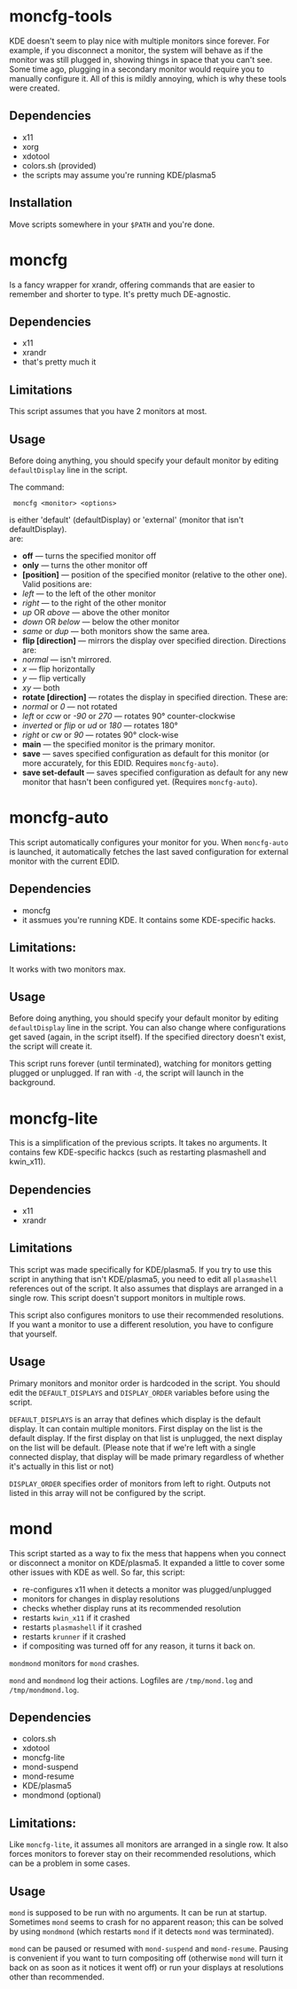 # moncfg-tools

KDE doesn't seem to play nice with multiple monitors since forever. For example, if you disconnect a monitor, the system will behave as if the monitor was still plugged in, showing things in space that you can't see. Some time ago, plugging in a secondary monitor would require you to manually configure it. All of this is mildly annoying, which is why these tools were created.

## Dependencies

* x11
* xorg
* xdotool
* colors.sh (provided)
* the scripts may assume you're running KDE/plasma5

## Installation

Move scripts somewhere in your `$PATH` and you're done.

# moncfg

Is a fancy wrapper for xrandr, offering commands that are easier to remember and shorter to type. It's pretty much DE-agnostic.

## Dependencies

* x11
* xrandr
* that's pretty much it

## Limitations

This script assumes that you have 2 monitors at most. 

## Usage

Before doing anything, you should specify your default monitor by editing `defaultDisplay` line in the script.

The command:

     moncfg <monitor> <options>

<monitor> is either 'default' (defaultDisplay) or 'external' (monitor that isn't defaultDisplay).  
<options> are:

* **off** — turns the specified monitor off
* **only** — turns the other monitor off
* **[position]** — position of the specified monitor (relative to the other one). Valid positions are:
 * *left* — to the left of the other monitor
 * *right* — to the right of the other monitor
 * *up* OR *above* — above the other monitor
 * *down* OR *below* — below the other monitor
 * *same* or *dup* — both monitors show the same area.
* **flip [direction]** — mirrors the display over specified direction. Directions are:
 * *normal* — isn't mirrored.
 * *x* — flip horizontally
 * *y* — flip vertically
 * *xy* — both
* **rotate [direction]** — rotates the display in specified direction. These are:
 * *normal* or *0* — not rotated
 * *left* or *ccw* or *-90* or *270* — rotates 90° counter-clockwise
 * *inverted* or *flip* or *ud* or *180* — rotates 180°
 * *right* or *cw* or *90* — rotates 90° clock-wise
* **main** — the specified monitor is the primary monitor.
* **save** — saves specified configuration as default for this monitor (or more accurately, for this EDID. Requires `moncfg-auto`).
* **save set-default** — saves specified configuration as default for any new monitor that hasn't been configured yet. (Requires `moncfg-auto`).

# moncfg-auto

This script automatically configures your monitor for you. When `moncfg-auto` is launched, it automatically fetches the last saved configuration for external monitor with the current EDID. 

## Dependencies

* moncfg
* it assmues you're running KDE. It contains some KDE-specific hacks.

## Limitations:

It works with two monitors max.

## Usage

Before doing anything, you should specify your default monitor by editing `defaultDisplay` line in the script. You can also change where configurations get saved (again, in the script itself). If the specified directory doesn't exist, the script will create it.

This script runs forever (until terminated), watching for monitors getting plugged or unplugged. If ran with `-d`, the script will launch in the background.

# moncfg-lite

This is a simplification of the previous scripts. It takes no arguments. It contains few KDE-specific hackcs (such as restarting plasmashell and kwin_x11).

## Dependencies

* x11
* xrandr

## Limitations

This script was made specifically for KDE/plasma5. If you try to use this script in anything that isn't KDE/plasma5, you need to edit all `plasmashell` references out of the script. It also assumes that displays are arranged in a single row. This script doesn't support monitors in multiple rows.

This script also configures monitors to use their recommended resolutions. If you want a monitor to use a different resolution, you have to configure that yourself.

## Usage

Primary monitors and monitor order is hardcoded in the script. You should edit the `DEFAULT_DISPLAYS` and `DISPLAY_ORDER` variables before using the script.

`DEFAULT_DISPLAYS` is an array that defines which display is the default display. It can contain multiple monitors. First display on the list is the default display. If the first display on that list is unplugged, the next display on the list will be default. (Please note that if we're left with a single connected display, that display will be made primary regardless of whether it's actually in this list or not)

`DISPLAY_ORDER` specifies order of monitors from left to right. Outputs not listed in this array will not be configured by the script.

# mond

This script started as a way to fix the mess that happens when you connect or disconnect a monitor on KDE/plasma5. It expanded a little to cover some other issues with KDE as well. So far, this script:

* re-configures x11 when it detects a monitor was plugged/unplugged
* monitors for changes in display resolutions
* checks whether display runs at its recommended resolution
* restarts `kwin_x11` if it crashed
* restarts `plasmashell` if it crashed
* restarts `krunner` if it crashed
* if compositing was turned off for any reason, it turns it back on. 

`mondmond` monitors for `mond` crashes.

`mond` and `mondmond` log their actions. Logfiles are `/tmp/mond.log` and `/tmp/mondmond.log`. 

## Dependencies

* colors.sh
* xdotool
* moncfg-lite
* mond-suspend
* mond-resume
* KDE/plasma5
* mondmond (optional)

## Limitations:

Like `moncfg-lite`, it assumes all monitors are arranged in a single row. It also forces monitors to forever stay on their recommended resolutions, which can be a problem in some cases.

## Usage

`mond` is supposed to be run with no arguments. It can be run at startup. Sometimes `mond` seems to crash for no apparent reason; this can be solved by using `mondmond` (which restarts `mond` if it detects `mond` was terminated). 

`mond` can be paused or resumed with `mond-suspend` and `mond-resume`. Pausing is convenient if you want to turn compositing off (otherwise `mond` will turn it back on as soon as it notices it went off) or run your displays at resolutions other than recommended.
